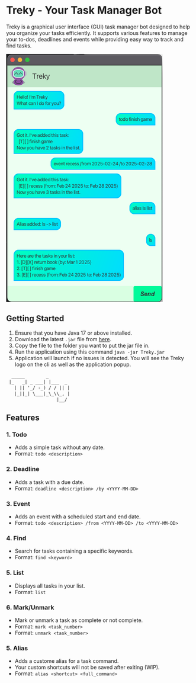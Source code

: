# Treky - Your Task Manager Bot

Treky is a graphical user interface (GUI) task manager bot designed to help you organize your tasks efficiently. It supports various features to manage your to-dos, deadlines and events while providing easy way to track and find tasks.

![Treky UI](Ui.png)

## Getting Started
1. Ensure that you have Java 17 or above installed.
2. Download the latest `.jar` file from [here](https://github.com/Junixm/ip/releases).
3. Copy the file to the folder you want to put the jar file in.
4. Run the application using this command `java -jar Treky.jar`
5. Application will launch if no issues is detected. You will see the Treky logo on the cli as well as the application popup.
```
  _____        _        
 |_   _| _ ___| |___  _ 
   | || '_/ -_) / / || |
   |_||_| \___|_\_\\_, |
                   |__/ 
```

## Features
### 1. Todo
- Adds a simple task without any date.
- Format: `todo <description>`

### 2. Deadline
- Adds a task with a due date.
- Format: `deadline <description> /by <YYYY-MM-DD>`

### 3. Event
- Adds an event with a scheduled start and end date.
- Format: `todo <description> /from <YYYY-MM-DD> /to <YYYY-MM-DD>`

### 4. Find
- Search for tasks containing a specific keywords.
- Format: `find <keyword>`

### 5. List
- Displays all tasks in your list.
- Format: `list`

### 6. Mark/Unmark
- Mark or unmark a task as complete or not complete.
- Format: `mark <task_number>`
- Format: `unmark <task_number>`

### 5. Alias
- Adds a custome alias for a task command.
- Your custom shortcuts will not be saved after exiting (WIP).
- Format: `alias <shortcut> <full_command>`
